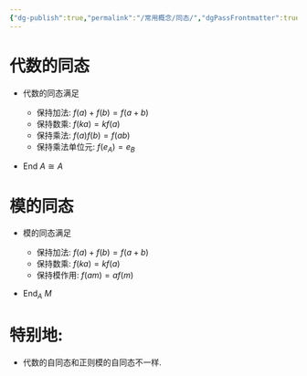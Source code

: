 ```yaml
---
{"dg-publish":true,"permalink":"/常用概念/同态/","dgPassFrontmatter":true,"created":"2024-08-14T21:29:22.625+08:00","updated":"2024-08-16T20:54:21.689+08:00"}
---
```


# 代数的同态 
+ 代数的同态满足 
	+ 保持加法: $f(a)+f(b)=f(a+b)$
	+ 保持数乘: $f(ka)=kf(a)$
	+ 保持乘法: $f(a)f(b)=f(ab)$
	+ 保持乘法单位元: $f(e_A)=e_B$

	
+  $\mathrm{End\ }A\cong A$

# 模的同态
+ 模的同态满足
	+ 保持加法: $f(a)+f(b)=f(a+b)$
	+ 保持数乘: $f(ka)=kf(a)$
	+ 保持模作用: $f(am)=af(m)$

 + $\mathrm{End }_A\ M$



# 特别地:

+  代数的自同态和正则模的自同态不一样.
